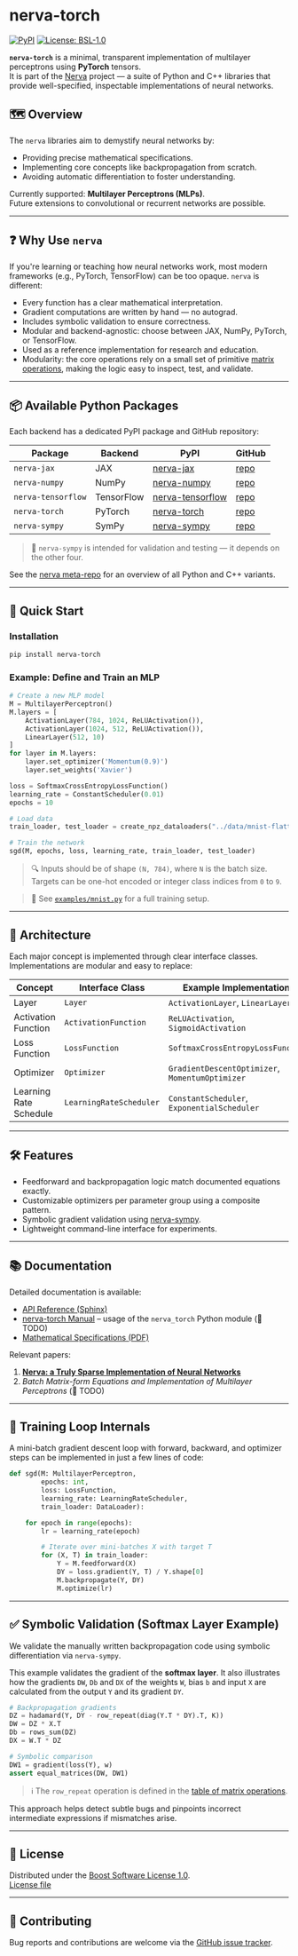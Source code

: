 # nerva-torch

[![PyPI](https://img.shields.io/pypi/v/nerva-torch.svg)](https://pypi.org/project/nerva-torch/)
[![License: BSL-1.0](https://img.shields.io/badge/license-BSL%201.0-blue.svg)](https://opensource.org/licenses/BSL-1.0)

**`nerva-torch`** is a minimal, transparent implementation of multilayer perceptrons using **PyTorch** tensors.  
It is part of the [Nerva](https://github.com/wiegerw/nerva) project — a suite of Python and C++ libraries that provide well-specified, inspectable implementations of neural networks.

## 🗺️ Overview

The `nerva` libraries aim to demystify neural networks by:
- Providing precise mathematical specifications.
- Implementing core concepts like backpropagation from scratch.
- Avoiding automatic differentiation to foster understanding.

Currently supported: **Multilayer Perceptrons (MLPs)**.  
Future extensions to convolutional or recurrent networks are possible.

---

## ❓ Why Use `nerva`

If you're learning or teaching how neural networks work, most modern frameworks (e.g., PyTorch, TensorFlow) can be too opaque. `nerva` is different:

- Every function has a clear mathematical interpretation.
- Gradient computations are written by hand — no autograd.
- Includes symbolic validation to ensure correctness.
- Modular and backend-agnostic: choose between JAX, NumPy, PyTorch, or TensorFlow.
- Used as a reference implementation for research and education.
- Modularity: the core operations rely on a small set of primitive [matrix operations](https://wiegerw.github.io/nerva-torch/doc/nerva-torch.html#_matrix_operations), making the logic easy to inspect, test, and validate.

---

## 📦 Available Python Packages

Each backend has a dedicated PyPI package and GitHub repository:

| Package             | Backend     | PyPI                                               | GitHub                                                  |
|---------------------|-------------|----------------------------------------------------|----------------------------------------------------------|
| `nerva-jax`         | JAX         | [nerva-jax](https://pypi.org/project/nerva-jax/)           | [repo](https://github.com/wiegerw/nerva-jax)            |
| `nerva-numpy`       | NumPy       | [nerva-numpy](https://pypi.org/project/nerva-numpy/)       | [repo](https://github.com/wiegerw/nerva-numpy)          |
| `nerva-tensorflow`  | TensorFlow  | [nerva-tensorflow](https://pypi.org/project/nerva-tensorflow/) | [repo](https://github.com/wiegerw/nerva-tensorflow)     |
| `nerva-torch`       | PyTorch     | [nerva-torch](https://pypi.org/project/nerva-torch/)       | [repo](https://github.com/wiegerw/nerva-torch)          |
| `nerva-sympy`       | SymPy       | [nerva-sympy](https://pypi.org/project/nerva-sympy/)       | [repo](https://github.com/wiegerw/nerva-sympy)          |

> 📝 `nerva-sympy` is intended for validation and testing — it depends on the other four.

See the [nerva meta-repo](https://github.com/wiegerw/nerva) for an overview of all Python and C++ variants.

---

## 🚀 Quick Start

### Installation

```bash
pip install nerva-torch
```

### Example: Define and Train an MLP

```python
# Create a new MLP model
M = MultilayerPerceptron()
M.layers = [
    ActivationLayer(784, 1024, ReLUActivation()),
    ActivationLayer(1024, 512, ReLUActivation()),
    LinearLayer(512, 10)
]
for layer in M.layers:
    layer.set_optimizer('Momentum(0.9)')
    layer.set_weights('Xavier')

loss = SoftmaxCrossEntropyLossFunction()
learning_rate = ConstantScheduler(0.01)
epochs = 10

# Load data
train_loader, test_loader = create_npz_dataloaders("../data/mnist-flattened.npz", batch_size=100)

# Train the network
sgd(M, epochs, loss, learning_rate, train_loader, test_loader)
```

> 🔍 Inputs should be of shape `(N, 784)`, where `N` is the batch size.  
> Targets can be one-hot encoded or integer class indices from `0` to `9`.

> 📘 See [`examples/mnist.py`](examples/mnist.py) for a full training setup.

---

## 🧱 Architecture

Each major concept is implemented through clear interface classes. Implementations are modular and easy to replace:

| Concept               | Interface Class        | Example Implementations                         |
|------------------------|------------------------|--------------------------------------------------|
| Layer                 | `Layer`                | `ActivationLayer`, `LinearLayer`                |
| Activation Function   | `ActivationFunction`   | `ReLUActivation`, `SigmoidActivation`           |
| Loss Function         | `LossFunction`         | `SoftmaxCrossEntropyLossFunction`               |
| Optimizer             | `Optimizer`            | `GradientDescentOptimizer`, `MomentumOptimizer` |
| Learning Rate Schedule| `LearningRateScheduler`| `ConstantScheduler`, `ExponentialScheduler`     |

---

## 🛠 Features

- Feedforward and backpropagation logic match documented equations exactly.
- Customizable optimizers per parameter group using a composite pattern.
- Symbolic gradient validation using [nerva-sympy](https://github.com/wiegerw/nerva-sympy).
- Lightweight command-line interface for experiments.

---

## 📚 Documentation

Detailed documentation is available:

- [API Reference (Sphinx)](https://wiegerw.github.io/nerva-torch/)
- [nerva-torch Manual](https://wiegerw.github.io/nerva-torch/doc/nerva-torch.html) – usage of the `nerva_torch` Python module (🔗 TODO)
- [Mathematical Specifications (PDF)](https://wiegerw.github.io/nerva-rowwise/pdf/nerva-library-specifications.pdf)

Relevant papers:

1. [**Nerva: a Truly Sparse Implementation of Neural Networks**](https://arxiv.org/abs/2407.17437)
2. _Batch Matrix-form Equations and Implementation of Multilayer Perceptrons_ (🔗 TODO)

---

## 🧪 Training Loop Internals

A mini-batch gradient descent loop with forward, backward, and optimizer steps can be implemented in just a few lines of code:

```python
def sgd(M: MultilayerPerceptron,
        epochs: int,
        loss: LossFunction,
        learning_rate: LearningRateScheduler,
        train_loader: DataLoader):

    for epoch in range(epochs):
        lr = learning_rate(epoch)

        # Iterate over mini-batches X with target T
        for (X, T) in train_loader:
            Y = M.feedforward(X)
            DY = loss.gradient(Y, T) / Y.shape[0]
            M.backpropagate(Y, DY)
            M.optimize(lr)
```

---

## ✅ Symbolic Validation (Softmax Layer Example)

We validate the manually written backpropagation code using symbolic differentiation via `nerva-sympy`.

This example validates the gradient of the **softmax layer**. It also illustrates how the gradients `DW`, `Db` and `DX` of the weights `W`, bias `b` and input `X` are calculated from the output `Y` and its gradient `DY`.

```python
# Backpropagation gradients
DZ = hadamard(Y, DY - row_repeat(diag(Y.T * DY).T, K))
DW = DZ * X.T
Db = rows_sum(DZ)
DX = W.T * DZ

# Symbolic comparison
DW1 = gradient(loss(Y), w)
assert equal_matrices(DW, DW1)
```

> ℹ️ The `row_repeat` operation is defined in the [table of matrix operations](https://wiegerw.github.io/nerva-torch/doc/nerva-torch.html#_matrix_operations).

This approach helps detect subtle bugs and pinpoints incorrect intermediate expressions if mismatches arise.

---

## 📜 License

Distributed under the [Boost Software License 1.0](http://www.boost.org/LICENSE_1_0.txt).  
[License file](https://github.com/wiegerw/nerva-torch/blob/main/LICENSE)

---

## 🙋 Contributing

Bug reports and contributions are welcome via the [GitHub issue tracker](https://github.com/wiegerw/nerva-torch/issues).

